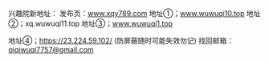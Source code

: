 
兴趣院新地址：
发布页：www.xqy789.com
地址①；www.wuwuqi10.top
地址②；xq.wuwuqi11.top
地址③；www.wuwuqi1.top

地址④；https://23.224.59.102/ (防屏蔽随时可能失效勿记)
找回邮箱：qiqiwuqi7757@gmail.com

